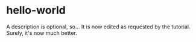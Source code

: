 # hello-world
A description is optional, so...
It is now edited as requested by the tutorial.
Surely, it's now much better.

